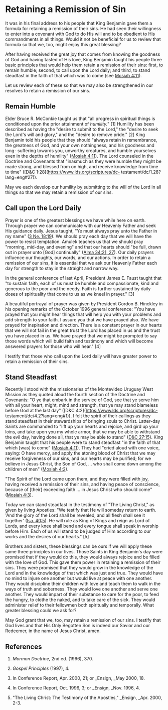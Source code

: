 # Retaining a Remission of Sin

It was in his final address to his people that King Benjamin gave them a
formula for retaining a remission of their sins. He had seen their willingness
to enter into a covenant with God to do His will and to be obedient to His
commandments in all things. Would it not be beneficial for us to review that
formula so that we, too, might enjoy this great blessing?

After having received the great joy that comes from knowing the goodness of
God and having tasted of His love, King Benjamin taught his people three basic
principles that would help them retain a remission of their sins: first, to
remain humble; second, to call upon the Lord daily; and third, to stand
steadfast in the faith of that which was to come (see [Mosiah
4:11](https://www.lds.org/scriptures/bofm/mosiah/4.11?lang=eng#10)).

Let us review each of these so that we may also be strengthened in our
resolves to retain a remission of our sins.

## Remain Humble

Elder Bruce R. McConkie taught us that "all progress in spiritual things is
conditioned upon the prior attainment of _humility._" [1]  Humility has been
described as having the "desire to submit to the Lord," the "desire to seek
the Lord's will and glory," and the "desire to remove pride." [2]  King
Benjamin told his people that they should "always retain in remembrance, the
greatness of God, and your own nothingness, and his goodness and long-
suffering towards you, unworthy creatures, and humble yourselves even in the
depths of humility" ([Mosiah
4:11](https://www.lds.org/scriptures/bofm/mosiah/4.11?lang=eng#10)). The Lord
counseled in the Doctrine and Covenants that "inasmuch as they were humble
they might be made strong, and blessed from on high, and receive knowledge
from time to time" ([D&amp;C 1:28](https://www.lds.org/scriptures/dc-
testament/dc/1.28?lang=eng#27)).

May we each develop our humility by submitting to the will of the Lord in all
things so that we may retain a remission of our sins.

## Call upon the Lord Daily

Prayer is one of the greatest blessings we have while here on earth. Through
prayer we can communicate with our Heavenly Father and seek His guidance
daily. Jesus taught, "Ye must always pray unto the Father in my name" ([3 Ne.
18:19](https://www.lds.org/scriptures/bofm/3-ne/18.19?lang=eng#18)). We should
pray each day that we will have the power to resist temptation. Amulek teaches
us that we should pray "morning, mid-day, and evening" and that our hearts
should "be full, drawn out in prayer unto [God] continually" ([Alma 34:21,
27](https://www.lds.org/scriptures/bofm/alma/34.21%2C27?lang=eng#20)). Our
daily prayers influence our thoughts, our words, and our actions. In order to
retain a remission of our sins, it is essential that we ask our Heavenly
Father each day for strength to stay in the straight and narrow way.

In the general conference of last April, President James E. Faust taught that
"to sustain faith, each of us must be humble and compassionate, kind and
generous to the poor and the needy. Faith is further sustained by daily doses
of spirituality that come to us as we kneel in prayer." [3]

A beautiful portrayal of prayer was given by President Gordon B. Hinckley in
his opening remarks of the October 1996 general conference: "You have prayed
that you might hear things that will help you with your problems and add
strength to your faith. I assure you that we have prayed also. We have prayed
for inspiration and direction. There is a constant prayer in our hearts that
we will not fail in the great trust the Lord has placed in us and the trust
you have placed in us. We have prayed that we might be prompted to say those
words which will build faith and testimony and which will become answered
prayers for those who will hear." [4]

I testify that those who call upon the Lord daily will have greater power to
retain a remission of their sins.

## Stand Steadfast

Recently I stood with the missionaries of the Montevideo Uruguay West Mission
as they quoted aloud the fourth section of the Doctrine and Covenants: "O ye
that embark in the service of God, see that ye serve him with all your heart,
might, mind and strength, that ye may stand blameless before God at the last
day" ([D&amp;C 4:2](https://www.lds.org/scriptures/dc-
testament/dc/4.2?lang=eng#1)). I felt the spirit of their callings as they
stand steadfast in their stewardships of bringing souls to Christ. Latter-day
Saints are commanded to "lift up your hearts and rejoice, and gird up your
loins, and take upon you my whole armor, that ye may be able to withstand the
evil day, having done all, that ye may be able to stand" ([D&amp;C
27:15](https://www.lds.org/scriptures/dc-testament/dc/27.15?lang=eng#14)).
King Benjamin taught that his people were to stand steadfast "in the faith of
that which [was] to come" ([Mosiah
4:11](https://www.lds.org/scriptures/bofm/mosiah/4.11?lang=eng#10)). They had
"cried aloud with one voice, saying: O have mercy, and apply the atoning blood
of Christ that we may receive forgiveness of our sins, and our hearts may be
purified; for we believe in Jesus Christ, the Son of God, ... who shall come
down among the children of men" ([Mosiah
4:2](https://www.lds.org/scriptures/bofm/mosiah/4.2?lang=eng#1)).

"The Spirit of the Lord came upon them, and they were filled with joy, having
received a remission of their sins, and having peace of conscience, because of
[their] exceeding faith ... in Jesus Christ who should come" ([Mosiah
4:3](https://www.lds.org/scriptures/bofm/mosiah/4.3?lang=eng#2)).

Today we can stand steadfast in the testimony of "The Living Christ," as given
by living Apostles: "We testify that He will someday return to earth. 'And the
glory of the Lord shall be revealed, and all flesh shall see it together'
([Isa. 40:5](https://www.lds.org/scriptures/ot/isa/40.5?lang=eng#4)). He will
rule as King of Kings and reign as Lord of Lords, and every knee shall bend
and every tongue shall speak in worship before Him. Each of us will stand to
be judged of Him according to our works and the desires of our hearts." [5]

Brothers and sisters, these blessings can be ours if we will apply these same
three principles in our lives. Those Saints in King Benjamin's day were
promised that if they would do this, they would always rejoice and be filled
with the love of God. This gave them power in retaining a remission of their
sins. They were promised that they would grow in the knowledge of the Lord and
in the knowledge of that which was just and true. They would have no mind to
injure one another but would live at peace with one another. They would
discipline their children with love and teach them to walk in the ways of
truth and soberness. They would love one another and serve one another. They
would impart of their substance to care for the poor, to feed the hungry, to
clothe the naked, and to take care of the sick. They would administer relief
to their fellowmen both spiritually and temporally. What greater blessing
could we ask for?

May God grant that we, too, may retain a remission of our sins. I testify that
God lives and that His Only Begotten Son is indeed our Savior and our
Redeemer, in the name of Jesus Christ, amen.

## References

  1.   _Mormon Doctrine,_ 2nd ed. (1966), 370.

  2.   _Gospel Principles_ (1997), 4.

  3.  In Conference Report, Apr. 2000, 21; or _Ensign, _May 2000, 18.

  4.  In Conference Report, Oct. 1996, 3; or _Ensign, _Nov. 1996, 4.

  5.  "The Living Christ: The Testimony of the Apostles," _Ensign, _Apr. 2000, 2-3.

